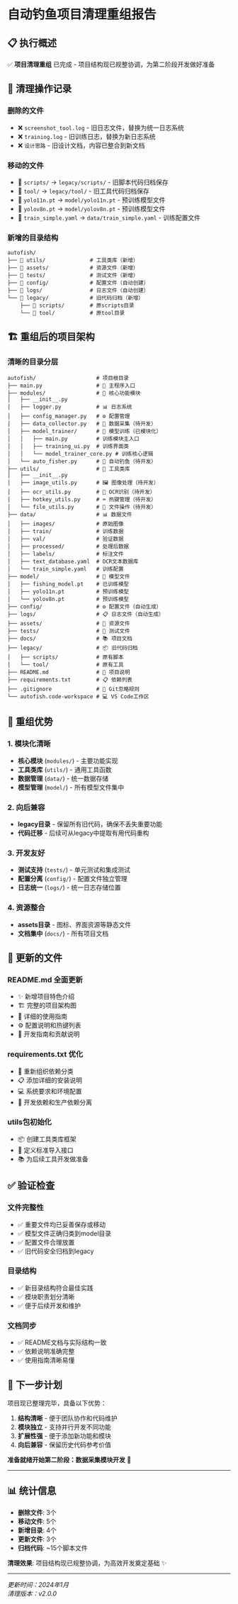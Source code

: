 # 自动钓鱼项目清理重组报告

## 📋 执行概述

✅ **项目清理重组** 已完成 - 项目结构现已规整协调，为第二阶段开发做好准备

## 🧹 清理操作记录

### 删除的文件
- ❌ `screenshot_tool.log` - 旧日志文件，替换为统一日志系统
- ❌ `training.log` - 旧训练日志，替换为新日志系统  
- ❌ `设计思路` - 旧设计文档，内容已整合到新文档

### 移动的文件
- 📁 `scripts/` → `legacy/scripts/` - 旧脚本代码归档保存
- 📁 `tool/` → `legacy/tool/` - 旧工具代码归档保存
- 📄 `yolo11n.pt` → `model/yolo11n.pt` - 预训练模型文件
- 📄 `yolov8n.pt` → `model/yolov8n.pt` - 预训练模型文件
- 📄 `train_simple.yaml` → `data/train_simple.yaml` - 训练配置文件

### 新增的目录结构
```
autofish/
├── 📁 utils/              # 工具类库（新增）
├── 📁 assets/             # 资源文件（新增）
├── 📁 tests/              # 测试文件（新增）
├── 📁 config/             # 配置文件（自动创建）
├── 📁 logs/               # 日志文件（自动创建）
└── 📁 legacy/             # 旧代码归档（新增）
    ├── 📁 scripts/        # 原scripts目录
    └── 📁 tool/           # 原tool目录
```

## 🏗️ 重组后的项目架构

### 清晰的目录分层
```
autofish/                   # 项目根目录
├── main.py                 # 🚀 主程序入口
├── modules/                # 🧩 核心功能模块
│   ├── __init__.py         
│   ├── logger.py           # 📊 日志系统
│   ├── config_manager.py   # ⚙️ 配置管理
│   ├── data_collector.py   # 📸 数据采集（待开发）
│   ├── model_trainer/      # 🤖 模型训练（已模块化）
│   │   ├── main.py         # 训练模块主入口
│   │   ├── training_ui.py  # 训练界面类
│   │   └── model_trainer_core.py # 训练核心逻辑
│   └── auto_fisher.py      # 🎣 自动钓鱼（待开发）
├── utils/                  # 🔧 工具类库
│   ├── __init__.py         
│   ├── image_utils.py      # 🖼️ 图像处理（待开发）
│   ├── ocr_utils.py        # 📝 OCR识别（待开发）
│   ├── hotkey_utils.py     # ⌨️ 热键管理（待开发）
│   └── file_utils.py       # 📁 文件操作（待开发）
├── data/                   # 📊 数据文件
│   ├── images/             # 原始图像
│   ├── train/              # 训练数据
│   ├── val/                # 验证数据
│   ├── processed/          # 处理后数据
│   ├── labels/             # 标注文件
│   ├── text_database.yaml  # OCR文本数据库
│   └── train_simple.yaml   # 训练配置
├── model/                  # 🧠 模型文件
│   ├── fishing_model.pt    # 已训练模型
│   ├── yolo11n.pt          # 预训练模型
│   └── yolov8n.pt          # 预训练模型
├── config/                 # ⚙️ 配置文件（自动生成）
├── logs/                   # 📋 日志文件（自动生成）
├── assets/                 # 🎨 资源文件
├── tests/                  # 🧪 测试文件
├── docs/                   # 📚 项目文档
├── legacy/                 # 📦 旧代码归档
│   ├── scripts/            # 原有脚本
│   └── tool/               # 原有工具
├── README.md               # 📖 项目说明
├── requirements.txt        # 📋 依赖列表
├── .gitignore              # 🙈 Git忽略规则
└── autofish.code-workspace # 💻 VS Code工作区
```

## 🎯 重组优势

### 1. 模块化清晰
- **核心模块** (`modules/`) - 主要功能实现
- **工具类库** (`utils/`) - 通用工具函数
- **数据管理** (`data/`) - 统一数据存储
- **模型管理** (`model/`) - 所有模型文件集中

### 2. 向后兼容
- **legacy目录** - 保留所有旧代码，确保不丢失重要功能
- **代码迁移** - 后续可从legacy中提取有用代码重构

### 3. 开发友好
- **测试支持** (`tests/`) - 单元测试和集成测试
- **配置分离** (`config/`) - 配置文件独立管理
- **日志统一** (`logs/`) - 统一日志存储位置

### 4. 资源整合
- **assets目录** - 图标、界面资源等静态文件
- **文档集中** (`docs/`) - 所有项目文档

## 📝 更新的文件

### README.md 全面更新
- ✨ 新增项目特色介绍
- 🏗️ 完整的项目架构图
- 📖 详细的使用指南
- ⚙️ 配置说明和热键列表
- 🔧 开发指南和贡献说明

### requirements.txt 优化
- 🔄 重新组织依赖分类
- 📋 添加详细的安装说明
- 💻 系统要求和环境配置
- 🎯 开发依赖和生产依赖分离

### utils包初始化
- 📦 创建工具类库框架
- 🔗 定义标准导入接口
- 📚 为后续工具开发做准备

## ✅ 验证检查

### 文件完整性
- ✅ 重要文件均已妥善保存或移动
- ✅ 模型文件正确归类到model目录
- ✅ 配置文件合理放置
- ✅ 旧代码安全归档到legacy

### 目录结构
- ✅ 新目录结构符合最佳实践
- ✅ 模块职责划分清晰
- ✅ 便于后续开发和维护

### 文档同步
- ✅ README文档与实际结构一致
- ✅ 依赖说明准确完整
- ✅ 使用指南清晰易懂

## 🚀 下一步计划

项目现已整理完毕，具备以下优势：
1. **结构清晰** - 便于团队协作和代码维护
2. **模块独立** - 支持并行开发不同功能
3. **扩展性强** - 便于添加新功能和模块
4. **向后兼容** - 保留历史代码参考价值

**准备就绪开始第二阶段：数据采集模块开发** 🎯

---

## 📊 统计信息

- **删除文件**: 3个
- **移动文件**: 5个
- **新增目录**: 4个
- **更新文件**: 3个
- **归档代码**: ~15个脚本文件

**清理效果**: 项目结构现已规整协调，为高效开发奠定基础 ✨

---

*更新时间：2024年1月*  
*清理版本：v2.0.0* 